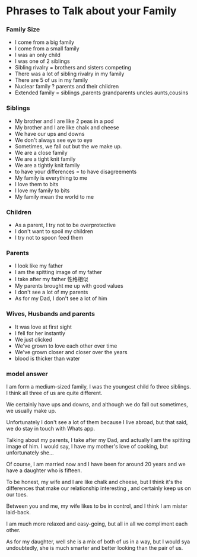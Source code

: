 # Phrases to Talk about your Family

### Family Size

* I come from a big family
* I come from a small family
* I was an only child
* I was one of 2  siblings
* Sibling rivalry = brothers and sisters competing
* There was a lot of sibling rivalry in my family
* There are 5 of us in my family
* &#x20;Nuclear family ?  parents and their children
* Extended family = siblings ,parents grandparents uncles aunts,cousins

### Siblings

* My brother and I are like 2 peas in a pod
* &#x20;My brother and I are like chalk and cheese
* We have our ups and downs&#x20;
* We don't always see eye to eye
* Sometimes, we fall out but the we make up.
* We are a close family
* We are a tight knit family
* We are a tightly knit family&#x20;
* to have your differences =  to have disagreements
* My family is everything to me
* I love them to bits
* I love my family to bits
* My family mean the world to me

### Children

* &#x20;As a parent, I try not to be overprotective
* &#x20;I don't want to spoil my children
* I try not to spoon feed them

### Parents

* I look like my father
* I am the spitting image of my father
* I take after my father  性格相似
* My parents brought me up with good values
* I don't see a lot of my parents
* As for my Dad, I don't see a lot of him

### Wives, Husbands and parents

* It was love at first sight
* I fell for her instantly
* We just clicked
* We've grown to love each other over time
* We've grown closer and closer over the years
* blood is thicker than water

### model answer

&#x20; I am form a medium-sized family, I was the youngest child fo three siblings. I think all three of us are quite different.

We certainly have ups and downs, and although we do fall out sometimes, we usually make up.

Unfortunately I don't see a lot of them because I live abroad, but that said, we do stay in touch with Whats app.

Talking about my parents, I take after my Dad, and actually I   am the spitting image of him. I would say, I have my mother's love of cooking, but unfortunately she...

Of course, I am married now and I have been for around 20 years and we have a daughter who is fifteen.

To be honest, my wife and I are like chalk and cheese, but I think it's the differences that make our relationship interesting , and  certainly keep us on our toes.

Between you and me, my wife likes to be in control,  and I think I am mister laid-back.

I am much more relaxed and easy-going, but all in all we compliment each other.

As for my daughter, well she is a mix of both of us in a way, but I would sya undoubtedly, she is much smarter and better looking than the pair of us.
